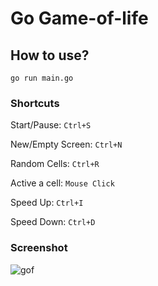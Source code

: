 # Go Game-of-life

## How to use?

`go run main.go`


### Shortcuts

Start/Pause: `Ctrl+S`

New/Empty Screen: `Ctrl+N`

Random Cells: `Ctrl+R`

Active a cell: `Mouse Click`

Speed Up: `Ctrl+I`

Speed Down: `Ctrl+D`

### Screenshot

![gof](https://user-images.githubusercontent.com/1223848/49953754-c51c8700-ff39-11e8-977f-736bf882c0bf.png)
